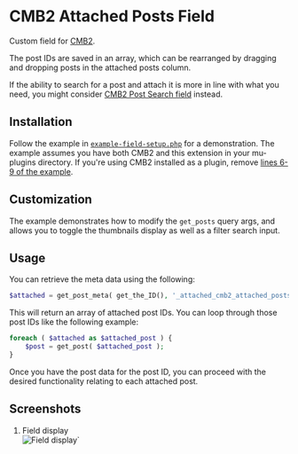 CMB2 Attached Posts Field
==================

Custom field for [CMB2](https://github.com/WebDevStudios/CMB2).

The post IDs are saved in an array, which can be rearranged by dragging and dropping posts in the attached posts column.

If the ability to search for a post and attach it is more in line with what you need, you might consider [CMB2 Post Search field](https://github.com/WebDevStudios/CMB2-Post-Search-field) instead.

## Installation

Follow the example in [`example-field-setup.php`](https://github.com/WebDevStudios/cmb2-attached-posts/blob/master/example-field-setup.php) for a demonstration. The example assumes you have both CMB2 and this extension in your mu-plugins directory. If you're using CMB2 installed as a plugin, remove [lines 6-9 of the example](https://github.com/WebDevStudios/cmb2-attached-posts/blob/master/example-field-setup.php#L6-L9).

## Customization
The example demonstrates how to modify the `get_posts` query args, and allows you to toggle the thumbnails display as well as a filter search input.

## Usage
You can retrieve the meta data using the following:

```php
$attached = get_post_meta( get_the_ID(), '_attached_cmb2_attached_posts', true );
```

This will return an array of attached post IDs. You can loop through those post IDs like the following example:

```php
foreach ( $attached as $attached_post ) {
	$post = get_post( $attached_post );
}
```

Once you have the post data for the post ID, you can proceed with the desired functionality relating to each attached post.


## Screenshots

1. Field display  
![Field display](https://raw.githubusercontent.com/WebDevStudios/cmb2-attached-posts/master/attached-posts-field.png)`
